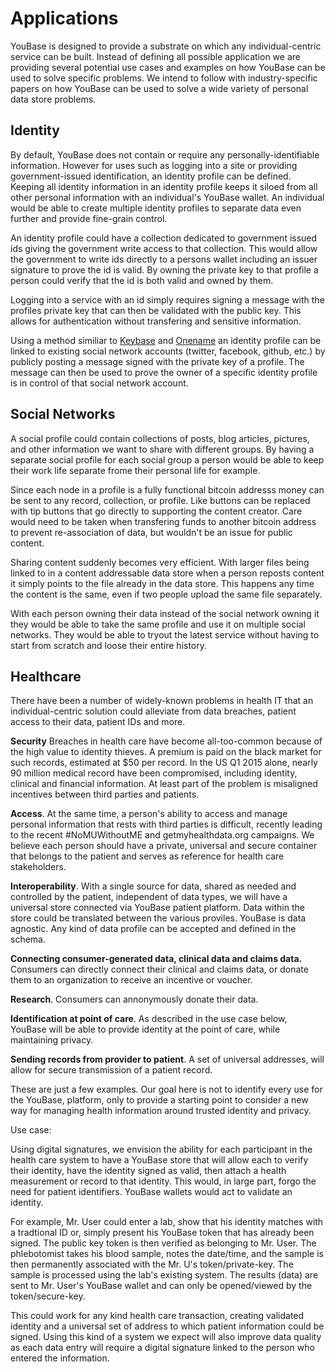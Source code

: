# Applications

YouBase is designed to provide a substrate on which any individual-centric service can be built. Instead of defining all possible application we are providing several potential use cases and examples on how YouBase can be used to solve specific problems. We intend to follow with industry-specific papers on how YouBase can be used to solve a wide variety of personal data store problems.

## Identity

By default, YouBase does not contain or require any personally-identifiable information.  However for uses such as logging into a site or providing government-issued identification, an identity profile can be defined. Keeping all identity information in an identity profile keeps it siloed from all other personal information with an individual's YouBase wallet. An individual would be able to create multiple identity profiles to separate data even further and provide fine-grain control.

An identity profile could have a collection dedicated to government issued ids giving the government write access to that collection. This would allow the government to write ids directly to a persons wallet including an issuer signature to prove the id is valid. By owning the private key to that profile a person could verify that the id is both valid and owned by them.

Logging into a service with an id simply requires signing a message with the profiles private key that can then be validated with the public key. This allows for authentication without transfering and sensitive information.

Using a method similiar to [Keybase](https://keybase.io) and [Onename](https://onename.com) an identity profile can be linked to existing social network accounts (twitter, facebook, github, etc.) by publicly posting a message signed with the private key of a profile. The message can then be used to prove the owner of a specific identity profile is in control of that social network account.

## Social Networks

A social profile could contain collections of posts, blog articles, pictures, and other information we want to share with different groups. By having a separate social profile for each social group a person would be able to keep their work life separate frome their personal life for example.  

Since each node in a profile is a fully functional bitcoin addresss money can be sent to any record, collection, or profile. Like buttons can be replaced with tip buttons that go directly to supporting the content creator. Care would need to be taken when transfering funds to another bitcoin address to prevent re-association of data, but wouldn't be an issue for public content.

Sharing content suddenly becomes very efficient. With larger files being linked to in a content addressable data store when a person reposts content it simply points to the file already in the data store. This happens any time the content is the same, even if two people upload the same file separately.

With each person owning their data instead of the social network owning it they would be able to take the same profile and use it on multiple social networks. They would be able to tryout the latest service without having to start from scratch and loose their entire history.

## Healthcare

There have been a number of widely-known problems in health IT that an individual-centric solution could alleviate from data breaches, patient access to their data, patient IDs and more.

**Security** Breaches in health care have become all-too-common because of the high value to identity thieves. A premium is paid on the black market for such records, estimated at $50 per record. In the US Q1 2015 alone, nearly 90 million medical record have been compromised, including identity, clinical and financial information. At least part of the problem is misaligned incentives between third parties and patients.

**Access**. At the same time, a person's ability to access and manage personal information that rests with third parties is difficult, recently leading to the recent #NoMUWithoutME and getmyhealthdata.org campaigns. We believe each person should have a private, universal and secure container that belongs to the patient and serves as reference for health care stakeholders.

**Interoperability**. With a single source for data, shared as needed and controlled by the patient, independent of data types, we will have a universal store connected via YouBase patient platform. Data within the store could be translated between the various proviles. YouBase is data agnostic. Any kind of data profile can be accepted and defined in the schema.

**Connecting consumer-generated data, clinical data and claims data.** Consumers can directly connect their clinical and claims data, or donate them to an organization to receive an incentive or voucher.

**Research**. Consumers can annonymously donate their data.

**Identification at point of care**. As described in the use case below, YouBase will be able to provide identity at the point of care, while maintaining privacy.

**Sending records from provider to patient**. A set of universal addresses, will allow for secure transmission of a patient record.

These are just a few examples. Our goal here is not to identify every use for the YouBase, platform, only to provide a starting point to consider a new way for managing health information around trusted identity and privacy.

Use case:

Using digital signatures, we envision the ability for each participant in the health care system to have a YouBase store that will allow each to verify their identity, have the identity signed as valid, then attach a health measurement or record to that identity. This would, in large part, forgo the need for patient identifiers. YouBase wallets would act to validate an identity.

For example,
Mr. User could enter a lab, show that his identity matches with a tradtional ID or, simply present his
YouBase token that has already been signed. The public key token is then verified as belonging to Mr. User. The phlebotomist takes his blood sample, notes the date/time, and the sample is then permanently associated with the Mr. U's token/private-key. The sample is processed using the lab's existing system. The results (data) are sent to Mr. User's YouBase wallet and can only be opened/viewed by the token/secure-key.

This could work for any kind health care transaction, creating validated identity and a universal set of address to which patient information could be signed. Using this kind of a system we expect will also improve data quality as each data entry will require a digital signature linked to the person who entered the information.



